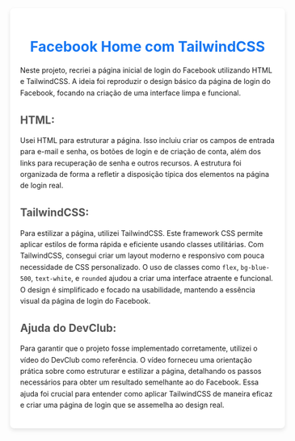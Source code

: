   <div style="max-width: 800px; width: 100%; background: #fff; border-radius: 8px; box-shadow: 0 4px 8px rgba(0, 0, 0, 0.1); padding: 20px;">
        <h1 style="text-align: center; color: #1877f2;">Facebook Home com TailwindCSS</h1>
        <p style="line-height: 1.6;">
            Neste projeto, recriei a página inicial de login do Facebook utilizando HTML e TailwindCSS. A ideia foi reproduzir o design básico da página de login do Facebook, focando na criação de uma interface limpa e funcional.
        </p>
        <h2 style="color: #555;">HTML:</h2>
        <p style="line-height: 1.6;">
            Usei HTML para estruturar a página. Isso incluiu criar os campos de entrada para e-mail e senha, os botões de login e de criação de conta, além dos links para recuperação de senha e outros recursos. A estrutura foi organizada de forma a refletir a disposição típica dos elementos na página de login real.
        </p>
        <h2 style="color: #555;">TailwindCSS:</h2>
        <p style="line-height: 1.6;">
            Para estilizar a página, utilizei TailwindCSS. Este framework CSS permite aplicar estilos de forma rápida e eficiente usando classes utilitárias. Com TailwindCSS, consegui criar um layout moderno e responsivo com pouca necessidade de CSS personalizado. O uso de classes como <code>flex</code>, <code>bg-blue-500</code>, <code>text-white</code>, e <code>rounded</code> ajudou a criar uma interface atraente e funcional. O design é simplificado e focado na usabilidade, mantendo a essência visual da página de login do Facebook.
        </p>
        <h2 style="color: #555;">Ajuda do DevClub:</h2>
        <p style="line-height: 1.6;">
            Para garantir que o projeto fosse implementado corretamente, utilizei o vídeo do DevClub como referência. O vídeo forneceu uma orientação prática sobre como estruturar e estilizar a página, detalhando os passos necessários para obter um resultado semelhante ao do Facebook. Essa ajuda foi crucial para entender como aplicar TailwindCSS de maneira eficaz e criar uma página de login que se assemelha ao design real.
        </p>
    </div>
